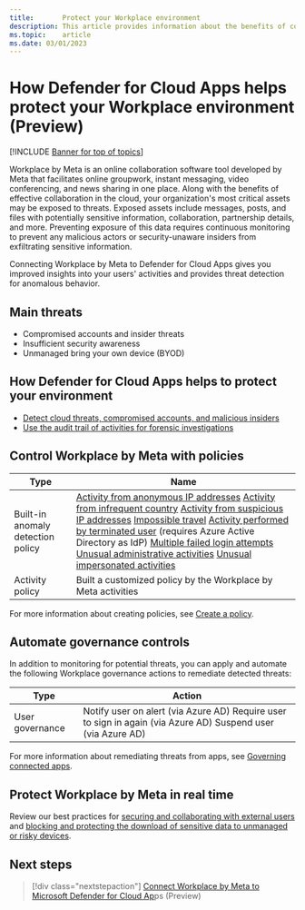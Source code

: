 ```yaml
---
title:       Protect your Workplace environment
description: This article provides information about the benefits of connecting your Workplace app to Defender for Cloud Apps using the API connector for visibility and control over use.
ms.topic:    article
ms.date: 03/01/2023
---
```


# How Defender for Cloud Apps helps protect your Workplace environment (Preview)

[!INCLUDE [Banner for top of topics](includes/banner.md)]

Workplace by Meta is an online collaboration software tool developed by Meta that facilitates online groupwork, instant messaging, video conferencing, and news sharing in one place. Along with the benefits of effective collaboration in the cloud, your organization's most critical assets may be exposed to threats. Exposed assets include messages, posts, and files with potentially sensitive information, collaboration, partnership details, and more. Preventing exposure of this data requires continuous monitoring to prevent any malicious actors or security-unaware insiders from exfiltrating sensitive information.

Connecting Workplace by Meta to Defender for Cloud Apps gives you improved insights into your users' activities and provides threat detection for anomalous behavior.

## Main threats

- Compromised accounts and insider threats
- Insufficient security awareness
- Unmanaged bring your own device (BYOD)

## How Defender for Cloud Apps helps to protect your environment

- [Detect cloud threats, compromised accounts, and malicious insiders](best-practices.md#detect-cloud-threats-compromised-accounts-malicious-insiders-and-ransomware)
- [Use the audit trail of activities for forensic investigations](best-practices.md#use-the-audit-trail-of-activities-for-forensic-investigations)

## Control Workplace by Meta with policies

| Type | Name |
| ---- | ---- |
| Built-in  anomaly detection policy | [Activity from   anonymous IP addresses](anomaly-detection-policy.md#activity-from-anonymous-ip-addresses)   [Activity from infrequent country](anomaly-detection-policy.md#activity-from-infrequent-country)  [Activity from   suspicious IP addresses](anomaly-detection-policy.md#activity-from-suspicious-ip-addresses)   [Impossible travel](anomaly-detection-policy.md#impossible-travel)   [Activity   performed by terminated user](anomaly-detection-policy.md#activity-performed-by-terminated-user) (requires Azure Active Directory as IdP)   [Multiple failed login attempts](anomaly-detection-policy.md#multiple-failed-login-attempts)   [Unusual   administrative activities](anomaly-detection-policy.md#unusual-activities-by-user)   [Unusual impersonated activities](anomaly-detection-policy.md#unusual-activities-by-user) |
| Activity  policy                   | Built a customized policy by the Workplace by Meta activities|

For more information about creating policies, see [Create a policy](control-cloud-apps-with-policies.md#create-a-policy).

## Automate governance controls

In addition to monitoring for potential threats, you can apply and automate the following Workplace governance actions to remediate detected threats:

| Type | Action |
| ---- | ---- |
| User governance | Notify user on  alert (via Azure AD)  Require user to sign in again (via Azure AD)    Suspend user (via Azure AD) |

For more information about remediating threats from apps, see [Governing connected apps](governance-actions.md).

## Protect Workplace by Meta in real time

Review our best practices for [securing and collaborating with external users](best-practices.md#secure-collaboration-with-external-users-by-enforcing-real-time-session-controls) and [blocking and protecting the download of sensitive data to unmanaged or risky devices](best-practices.md#block-and-protect-download-of-sensitive-data-to-unmanaged-or-risky-devices).

## Next steps

> [!div class="nextstepaction"]
> [Connect Workplace by Meta to Microsoft Defender for Cloud Ap](./connect-workplace.md)ps (Preview)
